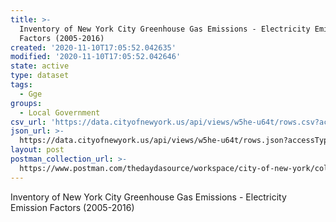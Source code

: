 ```yaml
---
title: >-
  Inventory of New York City Greenhouse Gas Emissions - Electricity Emission
  Factors (2005-2016)
created: '2020-11-10T17:05:52.042635'
modified: '2020-11-10T17:05:52.042646'
state: active
type: dataset
tags:
  - Gge
groups:
  - Local Government
csv_url: 'https://data.cityofnewyork.us/api/views/w5he-u64t/rows.csv?accessType=DOWNLOAD'
json_url: >-
  https://data.cityofnewyork.us/api/views/w5he-u64t/rows.json?accessType=DOWNLOAD
layout: post
postman_collection_url: >-
  https://www.postman.com/thedaydasource/workspace/city-of-new-york/collection/15909983-4994be2b-5ad8-4a3f-ba56-c908c426310b
---
```

Inventory of New York City Greenhouse Gas Emissions - Electricity Emission Factors (2005-2016)
